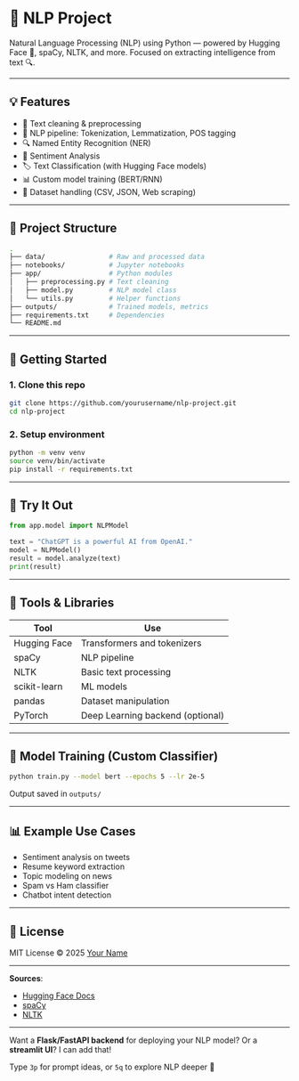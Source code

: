 

# 🧠 NLP Project

Natural Language Processing (NLP) using Python — powered by Hugging Face 🤗, spaCy, NLTK, and more. Focused on extracting intelligence from text 🔍.

---

## 💡 Features

- 📄 Text cleaning & preprocessing
- 🧠 NLP pipeline: Tokenization, Lemmatization, POS tagging
- 🔍 Named Entity Recognition (NER)
- 💬 Sentiment Analysis
- 🏷️ Text Classification (with Hugging Face models)
- 📊 Custom model training (BERT/RNN)
- 📁 Dataset handling (CSV, JSON, Web scraping)

---

## 📁 Project Structure

```bash
.
├── data/                # Raw and processed data
├── notebooks/           # Jupyter notebooks
├── app/                 # Python modules
│   ├── preprocessing.py # Text cleaning
│   ├── model.py         # NLP model class
│   └── utils.py         # Helper functions
├── outputs/             # Trained models, metrics
├── requirements.txt     # Dependencies
└── README.md
```

---

## 🚀 Getting Started

### 1. Clone this repo

```bash
git clone https://github.com/yourusername/nlp-project.git
cd nlp-project
```

### 2. Setup environment

```bash
python -m venv venv
source venv/bin/activate
pip install -r requirements.txt
```

---

## 🧪 Try It Out

```python
from app.model import NLPModel

text = "ChatGPT is a powerful AI from OpenAI."
model = NLPModel()
result = model.analyze(text)
print(result)
```

---

## 🧰 Tools & Libraries

| Tool         | Use                            |
|--------------|---------------------------------|
| Hugging Face | Transformers and tokenizers     |
| spaCy        | NLP pipeline                    |
| NLTK         | Basic text processing           |
| scikit-learn | ML models                       |
| pandas       | Dataset manipulation            |
| PyTorch      | Deep Learning backend (optional) |

---

## 🔬 Model Training (Custom Classifier)

```bash
python train.py --model bert --epochs 5 --lr 2e-5
```

Output saved in `outputs/`

---

## 📊 Example Use Cases

- Sentiment analysis on tweets
- Resume keyword extraction
- Topic modeling on news
- Spam vs Ham classifier
- Chatbot intent detection

---

## 📄 License

MIT License © 2025 [Your Name](https://github.com/yourusername)

---

**Sources**:
- [Hugging Face Docs](https://huggingface.co/docs)
- [spaCy](https://spacy.io/)
- [NLTK](https://www.nltk.org/)

---

Want a **Flask/FastAPI backend** for deploying your NLP model? Or a **streamlit UI**? I can add that!

Type `3p` for prompt ideas, or `5q` to explore NLP deeper 🚀
